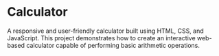 # Calculator
A responsive and user-friendly calculator built using HTML, CSS, and JavaScript. This project demonstrates how to create an interactive web-based calculator capable of performing basic arithmetic operations.
